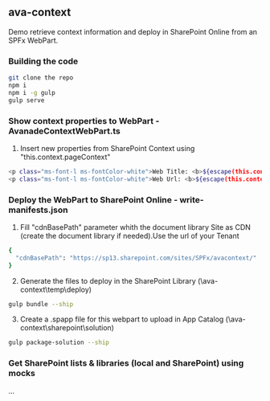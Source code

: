 ## ava-context

Demo retrieve context information and deploy in SharePoint Online from an SPFx WebPart.

### Building the code

```bash
git clone the repo
npm i
npm i -g gulp
gulp serve
```

### Show context properties to WebPart - AvanadeContextWebPart.ts

1) Insert new properties from SharePoint Context using "this.context.pageContext"

```bash
<p class="ms-font-l ms-fontColor-white">Web Title: <b>${escape(this.context.pageContext.web.title)}</b></p>
<p class="ms-font-l ms-fontColor-white">Web Url: <b>${escape(this.context.pageContext.web.absoluteUrl)}</b></p>
```

### Deploy the WebPart to SharePoint Online - write-manifests.json

1) Fill "cdnBasePath" parameter whith the document library Site as CDN (create the document library if needed).Use the url of your Tenant

```bash
{
  "cdnBasePath": "https://sp13.sharepoint.com/sites/SPFx/avacontext/"
}
```

2) Generate the files to deploy in the SharePoint Library (\ava-context\temp\deploy\)

```bash
gulp bundle --ship
```

3) Create a .spapp file for this webpart to upload in App Catalog (\ava-context\sharepoint\solution\)

```bash
gulp package-solution --ship
```

### Get SharePoint lists & libraries (local and SharePoint) using mocks

...
